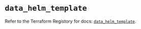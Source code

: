 # `data_helm_template`

Refer to the Terraform Registory for docs: [`data_helm_template`](https://registry.terraform.io/providers/hashicorp/helm/2.12.1/docs/data-sources/template).
